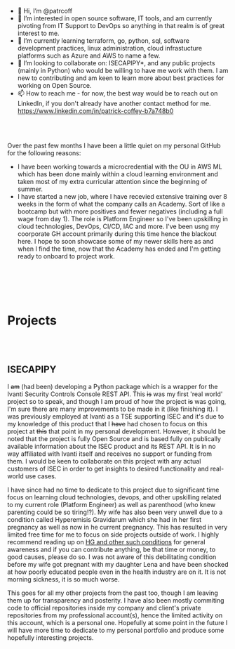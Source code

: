 - 👋 Hi, I’m @patrcoff
- 👀 I’m interested in open source software, IT tools, and am currently pivoting from IT Support to DevOps so anything in that realm is of great interest to me.
- 🌱 I’m currently learning terraform, go, python, sql, software development practices, linux administration, cloud infrastucture platforms such as Azure and AWS to name a few.
- 💞️ I’m looking to collaborate on: ISECAPIPY*, and any public projects (mainly in Python) who would be willing to have me work with them. I am new to contributing and am keen to learn more about best practices for working on Open Source.
- 📫 How to reach me - for now, the best way would be to reach out on LinkedIn, if you don't already have another contact method for me. https://www.linkedin.com/in/patrick-coffey-b7a748b0

<br></br>

Over the past few months I have been a little quiet on my personal GitHub for the following reasons:

- I have been working towards a microcredential with the OU in AWS ML which has been done mainly within a cloud learning environment and taken most of my extra curricular attention since the beginning of summer.
- I have started a new job, where I have recevied extensive training over 8 weeks in the form of what the company calls an Academy. Sort of like a bootcamp but with more positives and fewer negatives (including a full wage from day 1). The role is Platform Engineer so I've been upskilling in cloud technologies, DevOps, CI/CD, IAC and more. I've been usng my coorporate GH account primarily during this time hence the blackout here. I hope to soon showcase some of my newer skills here as and when I find the time, now that the Academy has ended and I'm getting ready to onboard to project work.

<br></br>
<br></br>

<h1>Projects</h1>

<br></br>

<h2>ISECAPIPY</h2>

I ~~am~~ (had been) developing a Python package which is a wrapper for the Ivanti Security Controls Console REST API. This ~~is~~ was my first 'real world' project so to speak, and though I am proud of how the project ~~is~~ was going, I'm sure there are many improvements to be made in it (like finishing it). I was previously employed at Ivanti as a TSE supporting ISEC and it's due to my knowledge of this product that I ~~have~~ had chosen to focus on this project at ~~this~~ that point in my personal development. However, it should be noted that the project is fully Open Source and is based fully on publically available information about the ISEC product and its REST API. It is in no way affiliated with Ivanti itself and receives no support or funding from them. I would be keen to collaborate on this project with any actual customers of ISEC in order to get insights to desired functionality and real-world use cases.

I have since had no time to dedicate to this project due to significant time focus on learning cloud technologies, devops, and other upskilling related to my current role (Platform Engineer) as well as parenthood (who knew parenting could be so tiring!?). My wife has also been very unwell due to a condition called Hyperemisis Gravidarum which she had in her first pregnancy as well as now in he current pregnancy. This has resulted in very limited free time for me to focus on side projects outside of work. I highly recommend reading up on [HG and other such conditions](https://www.pregnancysicknesssupport.org.uk) for general awareness and if you can contribute anything, be that time or money, to good causes, please do so. I was not aware of this debilitating condition before my wife got pregnant with my daughter Lena and have been shocked at how poorly educated people even in the health industry are on it. It is not morning sickness, it is so much worse.

This goes for all my other projects from the past too, though I am leaving them up for transparency and posterity. I have also been mostly commiting code to official repositories inside my company and client's private repositories from my professional account(s), hence the limited activity on this account, which is a personal one. Hopefully at some point in the future I will have more time to dedicate to my personal portfolio and produce some hopefully interesting projects.



<!---
patrcoff/patrcoff is a ✨ special ✨ repository because its `README.md` (this file) appears on your GitHub profile.
You can click the Preview link to take a look at your changes.
--->
